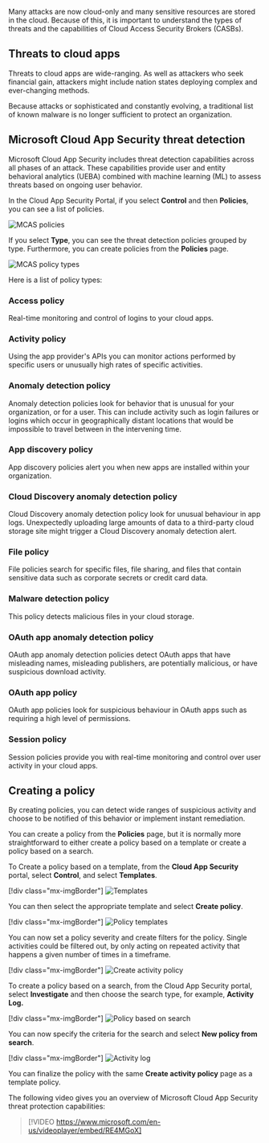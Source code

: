 Many attacks are now cloud-only and many sensitive resources are stored in the cloud. Because of this, it is important to understand the types of threats and the capabilities of Cloud Access Security Brokers (CASBs).

## Threats to cloud apps

Threats to cloud apps are wide-ranging. As well as attackers who seek financial gain, attackers might include nation states deploying complex and ever-changing methods.

Because attacks or sophisticated and constantly evolving, a traditional list of known malware is no longer sufficient to protect an organization.

## Microsoft Cloud App Security threat detection

Microsoft Cloud App Security includes threat detection capabilities across all phases of an attack. These capabilities provide user and entity behavioral analytics (UEBA) combined with machine learning (ML) to assess threats based on ongoing user behavior.

In the Cloud App Security Portal, if you select **Control** and then **Policies**, you can see a list of policies.

![MCAS policies](../media/2-mcaspolicies.png)

If you select **Type**, you can see the threat detection policies grouped by type. Furthermore, you can create policies from the **Policies** page.

![MCAS policy types](../media/2-mcaspolicytypes.png)

Here is a list of policy types:

### Access policy

Real-time monitoring and control of logins to your cloud apps.

### Activity policy

Using the app provider's APIs you can monitor actions performed by specific users or unusually high rates of specific activities.

### Anomaly detection policy

Anomaly detection policies look for behavior that is unusual for your organization, or for a user. This can include activity such as login failures or logins which occur in geographically distant locations that would be impossible to travel between in the intervening time.

### App discovery policy

App discovery policies alert you when new apps are installed within your organization.

### Cloud Discovery anomaly detection policy

Cloud Discovery anomaly detection policy look for unusual behaviour in app logs. Unexpectedly uploading large amounts of data to a third-party cloud storage site might trigger a Cloud Discovery anomaly detection alert.

### File policy

File policies search for specific files, file sharing, and files that contain sensitive data such as corporate secrets or credit card data.

### Malware detection policy

This policy detects malicious files in your cloud storage.

### OAuth app anomaly detection policy

OAuth app anomaly detection policies detect OAuth apps that have misleading names, misleading publishers, are potentially malicious, or have suspicious download activity.

### OAuth app policy

OAuth app policies look for suspicious behaviour in OAuth apps such as requiring a high level of permissions.

### Session policy

Session policies provide you with real-time monitoring and control over user activity in your cloud apps.

## Creating a policy

By creating policies, you can detect wide ranges of suspicious activity and choose to be notified of this behavior or implement instant remediation.

You can create a policy from the **Policies** page, but it is normally more straightforward to either create a policy based on a template or create a policy based on a search.

To Create a policy based on a template, from the **Cloud App Security** portal, select **Control**, and select **Templates**.

[!div class="mx-imgBorder"]
![Templates](../media/2-template.png)

You can then select the appropriate template and select **Create policy**.

[!div class="mx-imgBorder"]
![Policy templates](../media/2-policytemplates.png)

You can now set a policy severity and create filters for the policy. Single activities could be filtered out, by only acting on repeated activity that happens a given number of times in a timeframe.

[!div class="mx-imgBorder"]
![Create activity policy](../media/2-createactivitypolicy.png)

To create a policy based on a search, from the Cloud App Security portal, select **Investigate** and then choose the search type, for example, **Activity Log.**

[!div class="mx-imgBorder"]
![Policy based on search](../media/2-investigate.png)

You can now specify the criteria for the search and select **New policy from search**.

[!div class="mx-imgBorder"]
![Activity log](../media/2-activitylog.png)

You can finalize the policy with the same **Create activity policy** page as a template policy.

The following video gives you an overview of Microsoft Cloud App Security threat protection capabilities:

> [!VIDEO https://www.microsoft.com/en-us/videoplayer/embed/RE4MGoX]
